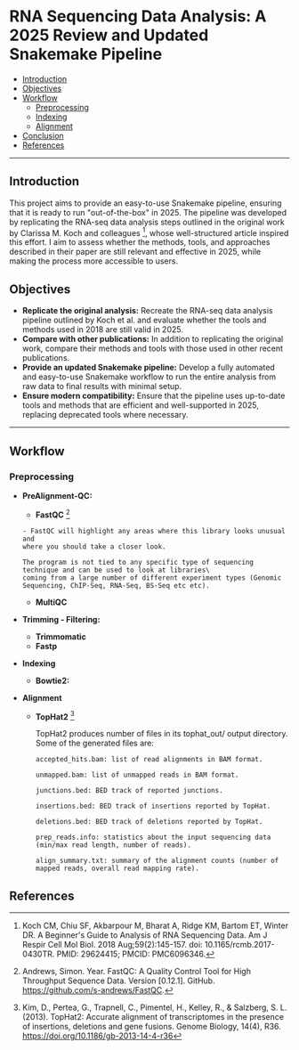 # RNA Sequencing Data Analysis: A 2025 Review and Updated Snakemake Pipeline

- [Introduction](#introduction)
- [Objectives](#objectives)
- [Workflow](#workflow)
  - [Preprocessing](#Preprocessing)
  - [Indexing](#Indexing)
  - [Alignment](#Alignment)
- [Conclusion](#conclusion)
- [References](#references)
---

## Introduction

This project aims to provide an easy-to-use Snakemake pipeline, ensuring that it is ready to run "out-of-the-box" in 2025. The pipeline was developed by replicating the RNA-seq data analysis steps outlined in the original work by Clarissa M. Koch and colleagues [^1], whose well-structured article inspired this effort. I aim to assess whether the methods, tools, and approaches described in their paper are still relevant and effective in 2025, while making the process more accessible to users.

## Objectives

- **Replicate the original analysis:** Recreate the RNA-seq data analysis pipeline outlined by Koch et al. and evaluate whether the tools and methods used in 2018 are still valid in 2025.
- **Compare with other publications:** In addition to replicating the original work, compare their methods and tools with those used in other recent publications.
- **Provide an updated Snakemake pipeline:** Develop a fully automated and easy-to-use Snakemake workflow to run the entire analysis from raw data to final results with minimal setup.
- **Ensure modern compatibility:** Ensure that the pipeline uses up-to-date tools and methods that are efficient and well-supported in 2025, replacing deprecated tools where necessary.
---
## Workflow

### Preprocessing

  - **PreAlignment-QC:**

    - **FastQC** [^3]
    ```
    - FastQC will highlight any areas where this library looks unusual and
    where you should take a closer look.
    
    The program is not tied to any specific type of sequencing technique and can be used to look at libraries\
    coming from a large number of different experiment types (Genomic Sequencing, ChIP-Seq, RNA-Seq, BS-Seq etc etc).
    ```
    - **MultiQC**
  
  - **Trimming - Filtering:**

    - **Trimmomatic**
    - **Fastp**

  - **Indexing**

    - **Bowtie2:**

  - **Alignment**

    - **TopHat2** [^2]

      TopHat2 produces number of files in its tophat_out/ output directory. Some of the generated files are:
      ```
      accepted_hits.bam: list of read alignments in BAM format.

      unmapped.bam: list of unmapped reads in BAM format.

      junctions.bed: BED track of reported junctions.

      insertions.bed: BED track of insertions reported by TopHat.

      deletions.bed: BED track of deletions reported by TopHat.

      prep_reads.info: statistics about the input sequencing data (min/max read length, number of reads).

      align_summary.txt: summary of the alignment counts (number of mapped reads, overall read mapping rate).
      ```

## References
[^1]: Koch CM, Chiu SF, Akbarpour M, Bharat A, Ridge KM, Bartom ET, Winter DR. A Beginner's Guide to Analysis of RNA Sequencing Data. Am J Respir Cell Mol Biol. 2018 Aug;59(2):145-157. doi: 10.1165/rcmb.2017-0430TR. PMID: 29624415; PMCID: PMC6096346.
[^2]: Kim, D., Pertea, G., Trapnell, C., Pimentel, H., Kelley, R., & Salzberg, S. L. (2013). TopHat2: Accurate alignment of transcriptomes in the presence of insertions, deletions and gene fusions. Genome Biology, 14(4), R36. https://doi.org/10.1186/gb-2013-14-4-r36
[^3]: Andrews, Simon. Year. FastQC: A Quality Control Tool for High Throughput Sequence Data. Version [0.12.1]. GitHub. https://github.com/s-andrews/FastQC.
